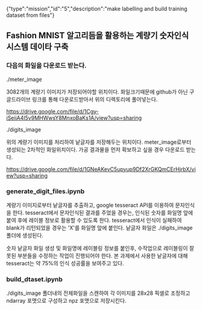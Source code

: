 {"type":"mission","id":"5","description":"make labelling and build training dataset from files"}

## Fashion MNIST 알고리듬을 활용하는 계량기 숫자인식 시스템 데이타 구축

### 다음의 화일을 다운로드 받는다.

  ./meter_image 
  
3082개의 계량기 이미지가 저장되어야할 위치이다. 화일크기때문에 github가 아닌 구글드라이브 링크를 통해 다운로드받아서 위의 디렉토리에 풀어넣는다.

https://drive.google.com/file/d/1Cgy-iSeiiA4I5v9MHWwsY8MnxoBaKs1A/view?usp=sharing

  ./digits_image

위의 계량기 이미지를 처리하여 낱글자를 저장해두는 위치이다. meter_image로부터 생성되는 2차적인 화일위치이다. 가공 결과물을 먼저 확보하고 싶을 경우 다운로드 받는다.

https://drive.google.com/file/d/1GNeAKevC5upyup9Df2XrGKQmCErHjrbX/view?usp=sharing 

### generate_digit_files.ipynb

계량기 이미지로부터 낱글자를 추출하고, google tesseract API를 이용하여 문자인식을 한다.
tesseract에서 문자인식된 결과를 주었을 경우는, 인식된 숫자를 화일명 앞에 붙여 후에 레이블 정보로 활용할 수 있도록 한다.
tesseract에서 인식이 실패하여 blank가 리턴되었을 경우는 'X'를 화일명 앞에 붙인다. 낱글자 화일은  ./digits_image 폴더에 생성된다.

숫자 낱글자 화일 생성 및 화일명에 레이블링 정보를 붙인후, 수작업으로 레이블링이 잘못된 부분들을 수정하는 작업이 진행되어야 한다.
본 과제에서 사용한 낱글자에 대해 tesseract는 약 75%의 인식 성공률을 보여주고 있다.

### build_dtaset.ipynb

./digits_image 폴더내의 전체화일을 스캔하여 각 이미지를 28x28 픽셀로 조정하고 ndarray 포맷으로 구성하고
npz 포맷으로 저장시킨다.